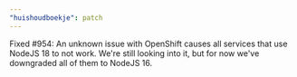 ```yaml
---
"huishoudboekje": patch
---
```


Fixed #954: An unknown issue with OpenShift causes all services that use NodeJS 18 to not work. We're still looking into it, but for now we've downgraded all of them to NodeJS 16.

